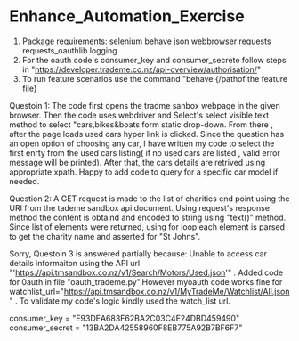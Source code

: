 # Enhance_Automation_Exercise
1. Package requirements:
  selenium
  behave
  json
  webbrowser
  requests
  requests_oauthlib
  logging  
2. For the oauth code's consumer_key and consumer_secrete follow steps in "https://developer.trademe.co.nz/api-overview/authorisation/"  
3. To run feature scenarios use the command "behave {/pathof the feature file}

Questoin 1: 
The code first opens the tradme sanbox webpage in the given browser. Then the code uses webdriver and Select's select visible text method to select "cars,bikes&boats form static drop-down. From there , after the page loads used cars hyper link is clicked. Since the question has an open option of choosing any car, I have written my code to select the first enrty from the used cars listing( if no used cars are listed , valid error message will be printed). After that, the cars details are retrived using appropriate xpath. Happy to add code to query for a specific car model if needed.

Question 2:
A GET request is made to the list of charities end point using the URl from the tademe sandbox api document. Using request's response method the content is obtaind and encoded to string using "text()" method. Since list of elements were returned, using for loop each element is parsed to get the charity name and asserted for "St Johns".

Sorry, Questoin 3 is answered partially because:
Unable to access car details informaiton using the API url "'https://api.tmsandbox.co.nz/v1/Search/Motors/Used.json'" . Added code for 0auth in file "oauth_trademe.py".However myoauth code works fine for watchlist_url="https://api.tmsandbox.co.nz/v1/MyTradeMe/Watchlist/All.json" . To validate my code's logic kindly used the watch_list url.

consumer_key = "E93DEA683F62BA2C03C4E24DBD459490"  
consumer_secret = "13BA2DA42558960F8EB775A92B7BF6F7"

